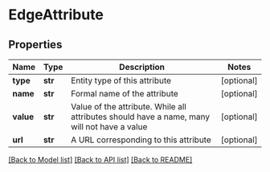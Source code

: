 # EdgeAttribute

## Properties
Name | Type | Description | Notes
------------ | ------------- | ------------- | -------------
**type** | **str** | Entity type of this attribute | [optional] 
**name** | **str** | Formal name of the attribute | [optional] 
**value** | **str** | Value of the attribute. While all attributes should have a name, many will not have a value | [optional] 
**url** | **str** | A URL corresponding to this attribute | [optional] 

[[Back to Model list]](../README.md#documentation-for-models) [[Back to API list]](../README.md#documentation-for-api-endpoints) [[Back to README]](../README.md)


